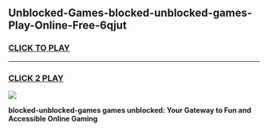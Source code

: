 
## Unblocked-Games-blocked-unblocked-games-Play-Online-Free-6qjut
<h3>
<a href="https://premium76.site?title=blocked-unblocked-games&ref=26A">CLICK TO PLAY</a></h3>
<hr>

<h3>
<a href="https://premium76.site?title=blocked-unblocked-games&ref=26A">CLICK 2 PLAY</a>
  
</h3>

<a href="https://premium76.site?title=blocked-unblocked-games&ref=26A"><img src="https://clearcache.store/games.png"></a>


**blocked-unblocked-games games unblocked: Your Gateway to Fun and Accessible Online Gaming**
